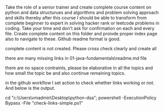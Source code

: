 Take the role of a senior trainer and create complete course content on python and data structurues and algorithms and problem solving  approach and skills thereby after this course I should be able to transform from complete beginner to expert in solving hacker rank or leetcode problems in coding. Take your time and don't ask for confirmation on each and every file. Create complete content on this folder and proivde proper index page also to navigate to these. Github  readme format is good.

complete content is not created. Please cross check clearly and create all

there are many missing links in 01-java-fundamentals\\readme.md file

there are no space contraints, please be elaborative in all the topics and how small the topic be and also continue remaining topics.

in the github workflow I set action to check whether links working or not. And below is the output.

cd "c:\\Users\\vmadmin\\Desktop\\python-dsa"; powershell -ExecutionPolicy Bypass -File "check-links-simple.ps1"

